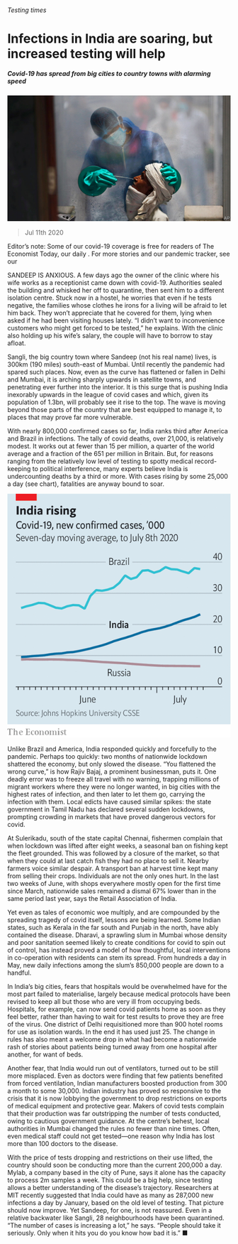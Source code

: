 ###### Testing times

# Infections in India are soaring, but increased testing will help 

##### Covid-19 has spread from big cities to country towns with alarming speed 

![image](images/20200711_ASP001_0.jpg) 

> Jul 11th 2020 

Editor’s note: Some of our covid-19 coverage is free for readers of The Economist Today, our daily . For more stories and our pandemic tracker, see our 

SANDEEP IS ANXIOUS. A few days ago the owner of the clinic where his wife works as a receptionist came down with covid-19. Authorities sealed the building and whisked her off to quarantine, then sent him to a different isolation centre. Stuck now in a hostel, he worries that even if he tests negative, the families whose clothes he irons for a living will be afraid to let him back. They won’t appreciate that he covered for them, lying when asked if he had been visiting houses lately. “I didn’t want to inconvenience customers who might get forced to be tested,” he explains. With the clinic also holding up his wife’s salary, the couple will have to borrow to stay afloat.

Sangli, the big country town where Sandeep (not his real name) lives, is 300km (190 miles) south-east of Mumbai. Until recently the pandemic had spared such places. Now, even as the curve has flattened or fallen in Delhi and Mumbai, it is arching sharply upwards in satellite towns, and penetrating ever further into the interior. It is this surge that is pushing India inexorably upwards in the league of covid cases and which, given its population of 1.3bn, will probably see it rise to the top. The wave is moving beyond those parts of the country that are best equipped to manage it, to places that may prove far more vulnerable.


With nearly 800,000 confirmed cases so far, India ranks third after America and Brazil in infections. The tally of covid deaths, over 21,000, is relatively modest. It works out at fewer than 15 per million, a quarter of the world average and a fraction of the 651 per million in Britain. But, for reasons ranging from the relatively low level of testing to spotty medical record-keeping to political interference, many experts believe India is undercounting deaths by a third or more. With cases rising by some 25,000 a day (see chart), fatalities are anyway bound to soar.

![image](images/20200711_ASC367.png) 


Unlike Brazil and America, India responded quickly and forcefully to the pandemic. Perhaps too quickly: two months of nationwide lockdown shattered the economy, but only slowed the disease. “You flattened the wrong curve,” is how Rajiv Bajaj, a prominent businessman, puts it. One deadly error was to freeze all travel with no warning, trapping millions of migrant workers where they were no longer wanted, in big cities with the highest rates of infection, and then later to let them go, carrying the infection with them. Local edicts have caused similar spikes: the state government in Tamil Nadu has declared several sudden lockdowns, prompting crowding in markets that have proved dangerous vectors for covid.

At Sulerikadu, south of the state capital Chennai, fishermen complain that when lockdown was lifted after eight weeks, a seasonal ban on fishing kept the fleet grounded. This was followed by a closure of the market, so that when they could at last catch fish they had no place to sell it. Nearby farmers voice similar despair. A transport ban at harvest time kept many from selling their crops. Individuals are not the only ones hurt. In the last two weeks of June, with shops everywhere mostly open for the first time since March, nationwide sales remained a dismal 67% lower than in the same period last year, says the Retail Association of India.

Yet even as tales of economic woe multiply, and are compounded by the spreading tragedy of covid itself, lessons are being learned. Some Indian states, such as Kerala in the far south and Punjab in the north, have ably contained the disease. Dharavi, a sprawling slum in Mumbai whose density and poor sanitation seemed likely to create conditions for covid to spin out of control, has instead proved a model of how thoughtful, local interventions in co-operation with residents can stem its spread. From hundreds a day in May, new daily infections among the slum’s 850,000 people are down to a handful.

In India’s big cities, fears that hospitals would be overwhelmed have for the most part failed to materialise, largely because medical protocols have been revised to keep all but those who are very ill from occupying beds. Hospitals, for example, can now send covid patients home as soon as they feel better, rather than having to wait for test results to prove they are free of the virus. One district of Delhi requisitioned more than 900 hotel rooms for use as isolation wards. In the end it has used just 25. The change in rules has also meant a welcome drop in what had become a nationwide rash of stories about patients being turned away from one hospital after another, for want of beds.

Another fear, that India would run out of ventilators, turned out to be still more misplaced. Even as doctors were finding that few patients benefited from forced ventilation, Indian manufacturers boosted production from 300 a month to some 30,000. Indian industry has proved so responsive to the crisis that it is now lobbying the government to drop restrictions on exports of medical equipment and protective gear. Makers of covid tests complain that their production was far outstripping the number of tests conducted, owing to cautious government guidance. At the centre’s behest, local authorities in Mumbai changed the rules no fewer than nine times. Often, even medical staff could not get tested—one reason why India has lost more than 100 doctors to the disease.

With the price of tests dropping and restrictions on their use lifted, the country should soon be conducting more than the current 200,000 a day. Mylab, a company based in the city of Pune, says it alone has the capacity to process 2m samples a week. This could be a big help, since testing allows a better understanding of the disease’s trajectory. Researchers at MIT recently suggested that India could have as many as 287,000 new infections a day by January, based on the old level of testing. That picture should now improve. Yet Sandeep, for one, is not reassured. Even in a relative backwater like Sangli, 28 neighbourhoods have been quarantined. “The number of cases is increasing a lot,” he says. “People should take it seriously. Only when it hits you do you know how bad it is.” ■

